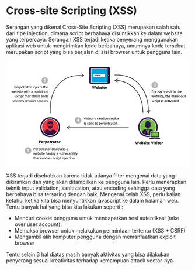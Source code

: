 # Cross-site Scripting (XSS)


Serangan yang dikenal Cross-Site Scripting (XSS) merupakan salah satu dari tipe injection,
dimana script berbahaya disuntikkan ke dalam website yang terpercaya. Serangan XSS
terjadi ketika penyerang menggunakan aplikasi web untuk mengirimkan kode berbahaya,
umumnya kode tersebut merupakan script yang bisa berjalan di sisi browser untuk pengguna
lain.

![Untitled](/6/XSS/Untitled.png)

XSS terjadi disebabkan karena tidak adanya filter mengenai data yang dikirimkan dan yang
akan ditampilkan ke pengguna lain. Perlu menerapkan teknik input validation, sanitization,
atau encoding sehingga data yang berbahaya bisa tersaring dengan baik.
Mengenai celah XSS, perlu kalian ketahui ketika kita bisa menyuntikkan javascript ke dalam
halaman web. Tentu banyak hal yang bisa kita lakukan seperti :

- Mencuri cookie pengguna untuk mendapatkan sesi autentikasi (take over user
account).
- Memaksa browser untuk melakukan permintaan tertentu (XSS + CSRF)
- Mengambil alih komputer pengguna dengan memanfaatkan exploit browser

Tentu selain 3 hal diatas masih banyak aktivitas yang bisa dilakukan penyerang sesuai
kreativitas terhadap kemampuan attack vector-nya.